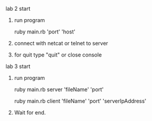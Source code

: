lab 2 start

1. run program

    ruby main.rb 'port' 'host'
2. connect with netcat or telnet to server
3. for quit type "quit" or close console
 
lab 3 start

1. run program

    ruby main.rb server 'fileName' 'port'
    
    ruby main.rb client 'fileName' 'port' 'serverIpAddress'
2. Wait for end.

